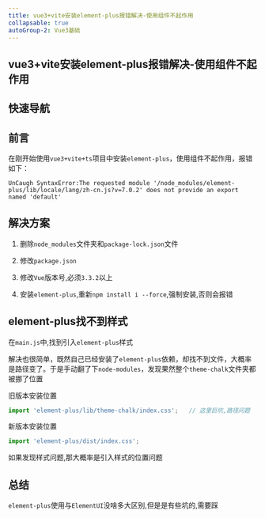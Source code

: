 ```yaml
---
title: vue3+vite安装element-plus报错解决-使用组件不起作用
collapsable: true
autoGroup-2: Vue3基础
---
```


## vue3+vite安装element-plus报错解决-使用组件不起作用

## 快速导航

<TOC />

## 前言

在刚开始使用`vue3+vite+ts`项目中安装`element-plus`，使用组件不起作用，报错如下：
```
UnCaugh SyntaxError:The requested module '/node_modules/element-plus/lib/locale/lang/zh-cn.js?v=7.0.2' does not provide an export named 'default'       
```

## 解决方案

1. 删除`node_modules`文件夹和`package-lock.json`文件

2. 修改`package.json`

3. 修改`Vue`版本号,必须`3.3.2`以上

4. 安装`element-plus`,重新`npm install i --force`,强制安装,否则会报错

## element-plus找不到样式

在`main.js`中,找到引入`element-plus`样式

解决也很简单，既然自己已经安装了`element-plus`依赖，却找不到文件，大概率是路径变了。于是手动翻了下`node-modules`，发现果然整个`theme-chalk`文件夹都被挪了位置

旧版本安装位置
```js
import 'element-plus/lib/theme-chalk/index.css';   // 这里巨坑,路径问题
```
新版本安装位置
```js
import 'element-plus/dist/index.css';
```
如果发现样式问题,那大概率是引入样式的位置问题

## 总结 

`element-plus`使用与`ElementUI`没啥多大区别,但是是有些坑的,需要踩


<footer-FooterLink :isShareLink="false" :isDaShang="true" />
<footer-FeedBack />

